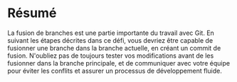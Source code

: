# Résumé

La fusion de branches est une partie importante du travail avec Git. En suivant les étapes décrites dans ce défi, vous devriez être capable de fusionner une branche dans la branche actuelle, en créant un commit de fusion. N'oubliez pas de toujours tester vos modifications avant de les fusionner dans la branche principale, et de communiquer avec votre équipe pour éviter les conflits et assurer un processus de développement fluide.
